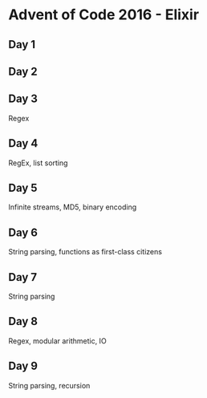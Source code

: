 # Advent of Code 2016 - Elixir

## Day 1

## Day 2

## Day 3
Regex

## Day 4
RegEx, list sorting

## Day 5
Infinite streams, MD5, binary encoding

## Day 6
String parsing, functions as first-class citizens

## Day 7
String parsing

## Day 8
Regex, modular arithmetic, IO

## Day 9
String parsing, recursion
